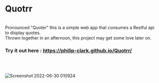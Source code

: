 <br> 

# Quotrr
<br>
Pronounced "Quoter" this is
a simple web app that consumes a Restful api to display quotes. 
<br>Thrown together in an afternoon, this project may get some love later on.

### Try it out here : https://philip-clark.github.io/Quotrr/


<br>

<br>

![Screenshot 2022-06-30 010924](https://user-images.githubusercontent.com/56705400/176597373-196651bb-efd8-43e3-8a23-734746030b37.png)
